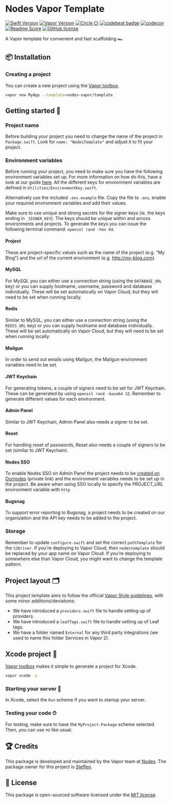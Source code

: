 # Nodes Vapor Template
[![Swift Version](https://img.shields.io/badge/Swift-4.2-brightgreen.svg)](http://swift.org)
[![Vapor Version](https://img.shields.io/badge/Vapor-3-30B6FC.svg)](http://vapor.codes)
[![Circle CI](https://circleci.com/gh/nodes-vapor/template/tree/master.svg?style=shield)](https://circleci.com/gh/nodes-vapor/template)
[![codebeat badge](https://codebeat.co/badges/3a24a136-5aa1-4622-a875-69d0552202c7)](https://codebeat.co/projects/github-com-nodes-vapor-template-master)
[![codecov](https://codecov.io/gh/nodes-vapor/template/branch/master/graph/badge.svg)](https://codecov.io/gh/nodes-vapor/template)
[![Readme Score](http://readme-score-api.herokuapp.com/score.svg?url=https://github.com/nodes-vapor/template)](http://clayallsopp.github.io/readme-score?url=https://github.com/nodes-vapor/template)
[![GitHub license](https://img.shields.io/badge/license-MIT-blue.svg)](https://raw.githubusercontent.com/nodes-vapor/template/master/LICENSE)


A Vapor template for convenient and fast scaffolding 🏎


## 📦 Installation

### Creating a project

You can create a new project using the [Vapor toolbox](https://vapor.github.io/documentation/getting-started/install-toolbox.html).
```bash
vapor new MyApp --template=nodes-vapor/template
```

## Getting started 🚀

### Project name

Before building your project you need to change the name of the project in `Package.swift`. Look for `name: "NodesTemplate"` and adjust it to fit your project.

### Environment variables

Before running your project, you need to make sure you have the following environment variables set up. For more information on how do this, have a look at our guide [here](https://github.com/nodes-vapor/readme/blob/master/Documentation/how-to-setup-environment-variables.md). All the different keys for environment variables are defined in `Utilities/EnvironmentKey.swift`.

Alternatively use the included `.env.example` file. Copy the file to `.env`, enable your required environment variables and add their values.

Make sure to use unique and strong secrets for the signer keys (ie. the keys ending in `_SIGNER_KEY`). The keys should be unique within and across environments and projects. To generate the keys you can issue the following terminal command: `openssl rand -hex 64`.

#### Project

These are project-specific values such as the name of the project (e.g. "My Blog") and the url of the current environment (e.g. http://my-blog.com).

#### MySQL

For MySQL you can either use a connection string (using the `DATABASE_URL` key) or you can supply hostname, username, password and database individually. These will be set automatically on Vapor Cloud, but they will need to be set when running locally.

#### Redis

Similar to MySQL, you can either use a connection string (using the `REDIS_URL` key) or you can supply hostname and database individually. These will be set automatically on Vapor Cloud, but they will need to be set when running locally.

#### Mailgun

In order to send out emails using Mailgun, the Mailgun environment variables need to be set.

#### JWT Keychain

For generating tokens, a couple of signers need to be set for JWT Keychain. These can be generated by using `openssl rand -base64 32`. Remember to generate different values for each environment.

#### Admin Panel

Similar to JWT Keychain, Admin Panel also needs a signer to be set.

#### Reset

For handling reset of passwords, Reset also needs a couple of signers to be set (similar to JWT Keychain).

#### Nodes SSO

To enable Nodes SSO on Admin Panel the project needs to be [created on Ournodes](https://github.com/nodes-projects/readme/blob/master/server-side/nodes-sso.md) (private link) and the environment variables needs to be set up in the project. Be aware when using SSO locally to specify the PROJECT_URL environment variable with `http`

#### Bugsnag

To support error reporting to Bugsnag, a project needs to be created on our organization and the API key needs to be added to the project.

### Storage

Remember to update `configure.swift` and set the correct `pathTemplate` for the `S3Driver`. If you're deploying to Vapor Cloud, then `nodestemplate` should be replaced by your app name on Vapor Cloud. If you're deploying to somewhere else than Vapor Cloud, you might want to change the template pattern.

## Project layout 🗂

This project template aims to follow the official [Vapor Style guidelines](https://docs.vapor.codes/3.0/extras/style-guide/), with some minor additions/deviations:

- We have introduced a `providers.swift` file to handle setting up of providers.
- We have introduced a `leafTags.swift` file to handle setting up of Leaf tags.
- We have a folder named `External` for any third party integrations (we used to name this folder Services in Vapor 2).


## Xcode project  🔨

[Vapor toolbox](https://vapor.github.io/documentation/getting-started/install-toolbox.html) makes it simple to generate a project for Xcode.
```bash
vapor xcode -y
```

### Starting your server  🏁
In Xcode, select the `Run` scheme if you want to startup your server.


### Testing your code ⏱
For testing, make sure to have the `MyProject-Package` scheme selected. Then, you can use `⌘U` like usual.


## 🏆 Credits

This package is developed and maintained by the Vapor team at [Nodes](https://www.nodesagency.com).
The package owner for this project is [Steffen](https://github.com/steffendsommer).


## 📄 License

This package is open-sourced software licensed under the [MIT license](http://opensource.org/licenses/MIT).
